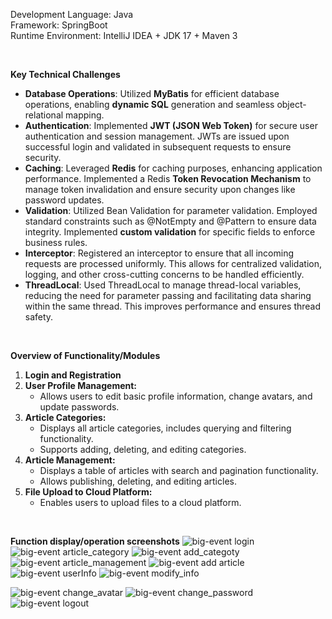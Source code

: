 
  Development Language: Java  
  Framework: SpringBoot  
  Runtime Environment:  IntelliJ IDEA + JDK 17 + Maven 3

<br/>

 **Key Technical Challenges** 
- **Database Operations**: Utilized **MyBatis** for efficient database operations, enabling **dynamic SQL** generation and seamless object-relational mapping.
- **Authentication**: Implemented **JWT (JSON Web Token)** for secure user authentication and session management. JWTs are issued upon successful login and validated in subsequent requests to ensure security.
- **Caching**: Leveraged **Redis** for caching purposes, enhancing application performance. Implemented a Redis **Token Revocation Mechanism** to manage token invalidation and ensure security upon changes like password updates.
- **Validation**: Utilized Bean Validation for parameter validation. Employed standard constraints such as @NotEmpty and @Pattern to ensure data integrity. Implemented **custom validation** for specific fields to enforce business rules.
- **Interceptor**: Registered an interceptor to ensure that all incoming requests are processed uniformly. This allows for centralized validation, logging, and other cross-cutting concerns to be handled efficiently.
- **ThreadLocal**: Used ThreadLocal to manage thread-local variables, reducing the need for parameter passing and facilitating data sharing within the same thread. This improves performance and ensures thread safety.

<br/>

**Overview of Functionality/Modules**
1. **Login and Registration**
2. **User Profile Management:**
   - Allows users to edit basic profile information, change avatars, and update passwords.
3. **Article Categories:**
   - Displays all article categories, includes querying and filtering functionality.
   - Supports adding, deleting, and editing categories.
4. **Article Management:**
   - Displays a table of articles with search and pagination functionality.
   - Allows publishing, deleting, and editing articles.
5. **File Upload to Cloud Platform:**
   - Enables users to upload files to a cloud platform.

<br/>

**Function display/operation screenshots**
![big-event login](https://github.com/user-attachments/assets/d7f203e2-79b4-486d-b281-f794743ad094)
![big-event article_category](https://github.com/user-attachments/assets/6b760774-316a-4895-89a7-fde307f3fc55)
![big-event add_categoty](https://github.com/purpleziyi/BigEvent/assets/161695864/1b9801ed-2410-437e-8a0b-4b97b820c144)
![big-event article_management](https://github.com/user-attachments/assets/3de888cd-e3a9-4319-9d72-e3a034d13e01)
![big-event add article](https://github.com/user-attachments/assets/51469868-fead-4743-b881-f8a14e874fd4)
![big-event userInfo](https://github.com/user-attachments/assets/28c9f8a4-56c0-4736-bb3f-213b6e0c849e)
![big-event modify_info](https://github.com/user-attachments/assets/ff3dc914-510b-4da1-9afb-f400de456d4d)

![big-event change_avatar](https://github.com/user-attachments/assets/b4f402e6-17e8-44ea-ae46-50c21cb253d7)
![big-event change_password](https://github.com/user-attachments/assets/ef8a1bc3-d1a8-4b2c-92f7-2ce2b04d5eca)
![big-event logout](https://github.com/purpleziyi/BigEvent/assets/161695864/22f3a938-dff5-4bde-9dbd-e27a44cbe3d1)




